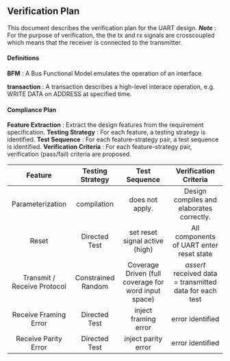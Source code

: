 ## Verification Plan
This document describes the verification plan for the UART design.
***Note*** : For the purpose of verification, the the tx and rx signals are crosscoupled which means that the receiver is connected to the transmitter. 

#### Definitions
**BFM** : A Bus Functional Model emulates the operation of an interface.


**transaction** : A transaction describes a high-level interace operation, e.g. WRITE DATA on ADDRESS at specified time.

#### Compliance Plan
**Feature Extraction** : Extract the design features from the requirement specification. 
**Testing Strategy** : For each feature, a testing strategy is identified.
**Test Sequence** : For each feature-strategy pair, a test sequence is identified.
**Verification Criteria** :  For each feature-strategy pair, verification (pass/fail) criteria are proposed.

| Feature | Testing Strategy | Test Sequence | Verification Criteria |
| :------: | :------: | :------: | :------: |
| Parameterization | compilation | does not apply. | Design compiles and elaborates correctly. |
| Reset | Directed Test | set reset signal active (high) | All components of UART enter reset state |
| Transmit / Receive Protocol | Constrained Random | Coverage Driven (full coverage for word input space) | *assert* received data = transmitted data for each test |
| Receive Framing Error | Directed Test | inject framing error | error identified |
| Receive Parity Error | Directed Test | inject parity error | error identified |


